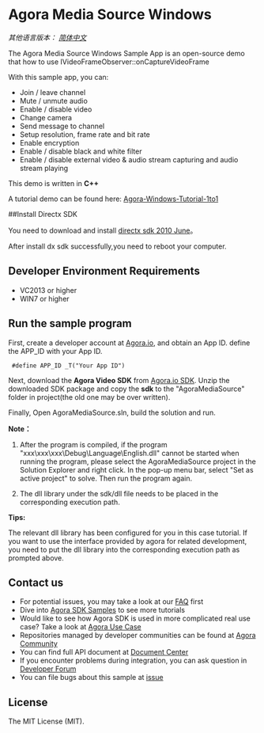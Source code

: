 # Agora Media Source Windows

*其他语言版本： [简体中文](README.zh.md)*

The Agora Media Source Windows Sample App is an open-source demo that how to use IVideoFrameObserver::onCaptureVideoFrame

With this sample app, you can:

- Join / leave channel
- Mute / unmute audio
- Enable / disable video
- Change camera
- Send message to channel
- Setup resolution, frame rate and bit rate
- Enable encryption
- Enable / disable black and white filter
- Enable / disable external video & audio stream capturing and audio stream playing

This demo is written in **C++**

A tutorial demo can be found here: [Agora-Windows-Tutorial-1to1](https://github.com/AgoraIO/Basic-Video-Call/tree/master/One-to-One-Video/Agora-Windows-Tutorial-1to1)


##Install Directx SDK

You need to download and install [directx sdk 2010 June](https://www.microsoft.com/en-us/download/confirmation.aspx?id=6812)。

After install dx sdk successfully,you need to reboot your computer.

## Developer Environment Requirements
* VC2013 or higher
* WIN7 or higher

## Run the sample program
First, create a developer account at [Agora.io](https://dashboard.agora.io/signin/), and obtain an App ID. define the APP_ID with your App ID.

     #define APP_ID _T("Your App ID")

Next, download the **Agora Video SDK** from [Agora.io SDK](https://docs.agora.io/en/Agora%20Platform/downloads). Unzip the downloaded SDK package and copy the **sdk** to the "AgoraMediaSource" folder in project(the old one may be over written).

Finally, Open AgoraMediaSource.sln, build the solution and run.

**Note：**

  1. After the program is compiled, if the program "xxx\xxx\xxx\Debug\Language\English.dll" cannot be started when running the program, 
      please select the AgoraMediaSource project in the Solution Explorer and right click. In the pop-up menu bar, select "Set as active project" to solve. Then run the program again.
  
  2. The dll library under the sdk/dll file needs to be placed in the corresponding execution path.
  
**Tips:**

The relevant dll library has been configured for you in this case tutorial. If you want to use the interface provided by agora for related development, you need to put the dll library into the corresponding execution path as prompted above.

## Contact us
- For potential issues, you may take a look at our [FAQ](https://docs.agora.io/en/faq) first
- Dive into [Agora SDK Samples](https://github.com/AgoraIO) to see more tutorials
- Would like to see how Agora SDK is used in more complicated real use case? Take a look at [Agora Use Case](https://github.com/AgoraIO-usecase)
- Repositories managed by developer communities can be found at [Agora Community](https://github.com/AgoraIO-Community)
- You can find full API document at [Document Center](https://docs.agora.io/en/)
- If you encounter problems during integration, you can ask question in [Developer Forum](hhttps://stackoverflow.com/questions/tagged/agora.io)
- You can file bugs about this sample at [issue](https://github.com/AgoraIO/Advanced-Video/issues)

## License

The MIT License (MIT).
